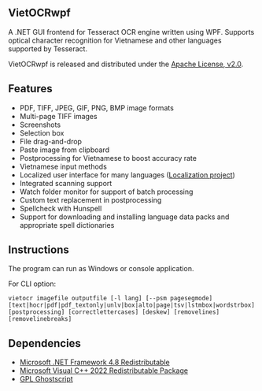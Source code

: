 ## VietOCRwpf

A .NET GUI frontend for Tesseract OCR engine written using WPF. Supports optical character recognition for Vietnamese and other languages supported by Tesseract.

VietOCRwpf is released and distributed under the [Apache License, v2.0](http://www.apache.org/licenses/LICENSE-2.0).

## Features

* PDF, TIFF, JPEG, GIF, PNG, BMP image formats
* Multi-page TIFF images
* Screenshots
* Selection box
* File drag-and-drop
* Paste image from clipboard
* Postprocessing for Vietnamese to boost accuracy rate
* Vietnamese input methods
* Localized user interface for many languages ([Localization project](https://www.transifex.com/projects/p/vietocr/))
* Integrated scanning support
* Watch folder monitor for support of batch processing
* Custom text replacement in postprocessing
* Spellcheck with Hunspell
* Support for downloading and installing language data packs and appropriate spell dictionaries

## Instructions

The program can run as Windows or console application.

For CLI option:
```
vietocr imagefile outputfile [-l lang] [--psm pagesegmode] [text|hocr|pdf|pdf_textonly|unlv|box|alto|page|tsv|lstmbox|wordstrbox] [postprocessing] [correctlettercases] [deskew] [removelines] [removelinebreaks]
```

## Dependencies
* [Microsoft .NET Framework 4.8 Redistributable](https://dotnet.microsoft.com/download/dotnet-framework/net48)
* [Microsoft Visual C++ 2022 Redistributable Package](https://visualstudio.microsoft.com/downloads/)
* [GPL Ghostscript](http://www.ghostscript.com)